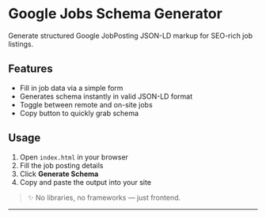 # Google Jobs Schema Generator 

Generate structured Google JobPosting JSON-LD markup for SEO-rich job listings.

## Features

- Fill in job data via a simple form
- Generates schema instantly in valid JSON-LD format
- Toggle between remote and on-site jobs
- Copy button to quickly grab schema

## Usage

1. Open `index.html` in your browser
2. Fill the job posting details
3. Click **Generate Schema**
4. Copy and paste the output into your site

> ✨ No libraries, no frameworks — just  frontend.

---

